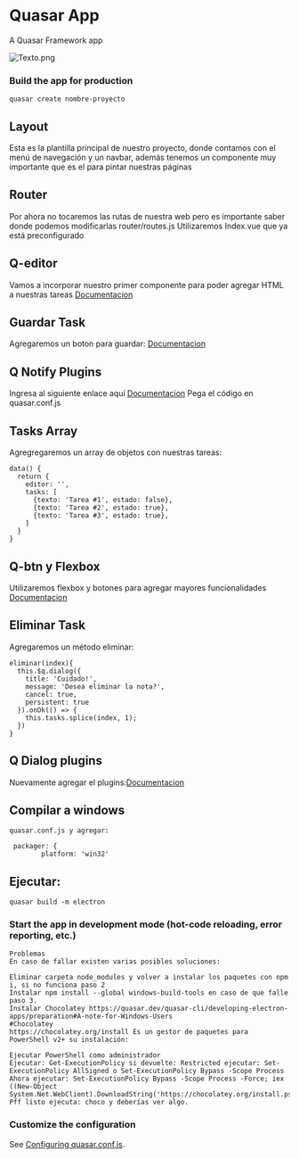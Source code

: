 # Quasar App 
A Quasar Framework app

<img src="C:\Users\Usuario\Desktop\Desktop App Windows con Vue JS/Texto.png" alt="Texto.png">

### Build the app for production
```
quasar create nombre-proyecto
```

## Layout
Esta es la plantilla principal de nuestro proyecto, donde contamos con el menú de navegación y un navbar, además tenemos un componente muy importante que es el <router-view /> para pintar nuestras páginas

## Router
Por ahora no tocaremos las rutas de nuestra web pero es importante saber donde podemos modificarlas router/routes.js Utilizaremos Index.vue que ya está preconfigurado

## Q-editor
Vamos a incorporar nuestro primer componente para poder agregar HTML a nuestras tareas <a href="https://quasar.dev/vue-components/editor#Examples">Documentacion</a>

## Guardar Task
Agregaremos un boton para guardar: <a href="https://quasar.dev/vue-components/editor#Example--Add-new-commands">Documentacion</a>

## Q Notify Plugins
Ingresa al siguiente enlace aquí
<a href="https://https://quasar.dev/quasar-plugins/notify#Introduction">Documentacion</a>
Pega el código en quasar.conf.js

## Tasks Array
Agregregaremos un array de objetos con nuestras tareas:
```
data() {
  return {
    editor: '',
    tasks: [
      {texto: 'Tarea #1', estado: false},
      {texto: 'Tarea #2', estado: true},
      {texto: 'Tarea #3', estado: true},
    ]
  }
}
```

## Q-btn y Flexbox
Utilizaremos flexbox y botones para agregar mayores funcionalidades <a href="https://quasar.dev/layout/grid/row#Example--Horizontal-alignment">Documentacion</a>

## Eliminar Task
Agregaremos un método eliminar:
```
eliminar(index){
  this.$q.dialog({
    title: 'Cuidado!',
    message: 'Desea eliminar la nota?',
    cancel: true,
    persistent: true
  }).onOk(() => {
    this.tasks.splice(index, 1);
  })
}
```

## Q Dialog plugins
Nuevamente agregar el plugins:<a href="https://quasar.dev/quasar-plugins/dialog#Installation">Documentacion</a>

## Compilar a windows
```
quasar.conf.js y agregar:

 packager: {
        platform: 'win32'
```

## Ejecutar:
```
quasar build -m electron
```

### Start the app in development mode (hot-code reloading, error reporting, etc.)
```
Problemas
En caso de fallar existen varias posibles soluciones:

Eliminar carpeta node_modules y volver a instalar los paquetes con npm i, si no funciona paso 2
Instalar npm install --global windows-build-tools en caso de que falle paso 3.
Instalar Chocolatey https://quasar.dev/quasar-cli/developing-electron-apps/preparation#A-note-for-Windows-Users
#Chocolatey
https://chocolatey.org/install Es un gestor de paquetes para PowerShell v2+ su instalación:

Ejecutar PowerShell como administrador
Ejecutar: Get-ExecutionPolicy si devuelte: Restricted ejecutar: Set-ExecutionPolicy AllSigned o Set-ExecutionPolicy Bypass -Scope Process
Ahora ejecutar: Set-ExecutionPolicy Bypass -Scope Process -Force; iex ((New-Object System.Net.WebClient).DownloadString('https://chocolatey.org/install.ps1'))
Pff listo ejecuta: choco y deberías ver algo.
```

### Customize the configuration
See [Configuring quasar.conf.js](https://quasar.dev/quasar-cli/quasar-conf-js).
